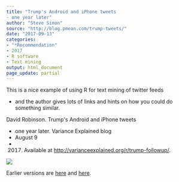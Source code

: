 ```yaml
---
title: "Trump's Android and iPhone tweets
- one year later"
author: "Steve Simon"
source: "http://blog.pmean.com/trump-tweets/"
date: "2017-09-13"
categories:
- "*Recommendation"
- 2017
- R software
- Text mining
output: html_document
page_update: partial
---
```


This is a nice example of using R for text mining of twitter feeds
- and
the author gives lots of links and hints on how you could do something
similar.

<!---More--->

David Robinson. Trump's Android and iPhone tweets
- one year later.
Variance Explained blog
- August 9
- 2017. Available at
<http://varianceexplained.org/r/trump-followup/>.

![](http://www.pmean.com/new-images/17/trump-tweets01.png)




 
Earlier versions are [here][sim1] and [here][sim2].
 
[sim1]: http://blog.pmean.com/trump-tweets/
[sim2]: http://new.pmean.com/trump-tweets/
 
